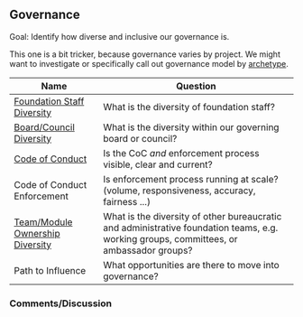 ## Governance

Goal: Identify how diverse and inclusive our governance is.

This one is a bit tricker, because governance varies by project.
We might want to investigate or specifically call out governance model by [archetype](https://blog.mozilla.org/wp-content/uploads/2018/05/MZOTS_OS_Archetypes_report_ext_scr.pdf).

Name | Question
--- | ---
[Foundation Staff Diversity](foundation-staff-diversity.md) | What is the diversity of foundation staff?
[Board/Council Diversity](board-council-diversity.md) | What is the diversity within our governing board or council?
[Code of Conduct](code-of-conduct.md) | Is the CoC *and* enforcement process visible, clear and current?
Code of Conduct Enforcement | Is enforcement process running at scale?(volume, responsiveness, accuracy, fairness ...)
[Team/Module Ownership Diversity](team-module-ownership-diversity.md) | What is the diversity of other bureaucratic and administrative foundation teams, e.g. working groups, committees, or ambassador groups?
Path to Influence | What opportunities are there to move into governance?


### Comments/Discussion
